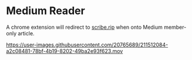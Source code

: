 # Medium Reader

A chrome extension will redirect to [scribe.rip](https://scribe.rip/) when onto Medium member-only article.

https://user-images.githubusercontent.com/20765689/211512084-a2c08481-78bf-4b19-8202-49ba2e93f623.mov

